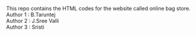This repo contains the HTML codes for the website called online bag store. <br>
Author 1 : B.Taruntej
<br>
Author 2 : J.Sree Valli
<br>
Author 3 : Sristi
